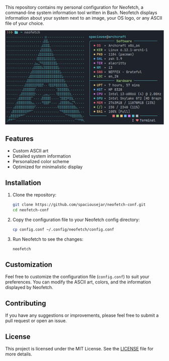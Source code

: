 This repository contains my personal configuration for Neofetch, a command-line system information tool written in Bash. Neofetch displays information about your system next to an image, your OS logo, or any ASCII file of your choice.

![Demo Image](demo.png)


## Features

- Custom ASCII art
- Detailed system information
- Personalized color scheme
- Optimized for minimalistic display

## Installation

1. Clone the repository:
   ```sh
   git clone https://github.com/spaciousejar/neofetch-conf.git
   cd neofetch-conf
   ```

2. Copy the configuration file to your Neofetch config directory:
   ```sh
   cp config.conf ~/.config/neofetch/config.conf
   ```

3. Run Neofetch to see the changes:
   ```sh
   neofetch
   ```

## Customization

Feel free to customize the configuration file (`config.conf`) to suit your preferences. You can modify the ASCII art, colors, and the information displayed by Neofetch.

## Contributing

If you have any suggestions or improvements, please feel free to submit a pull request or open an issue.

## License

This project is licensed under the MIT License. See the [LICENSE](LICENSE) file for more details.
